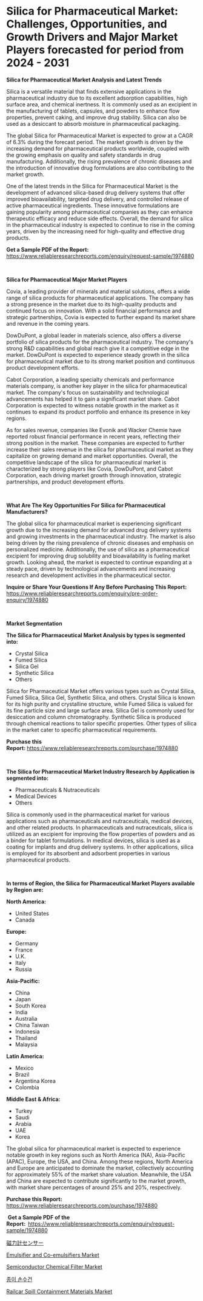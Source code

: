 <p><h1>Silica for Pharmaceutical Market: Challenges, Opportunities, and Growth Drivers and Major Market Players forecasted for period from 2024 - 2031</h1></p><p><strong>Silica for Pharmaceutical Market Analysis and Latest Trends</strong></p>
<p><p>Silica is a versatile material that finds extensive applications in the pharmaceutical industry due to its excellent adsorption capabilities, high surface area, and chemical inertness. It is commonly used as an excipient in the manufacturing of tablets, capsules, and powders to enhance flow properties, prevent caking, and improve drug stability. Silica can also be used as a desiccant to absorb moisture in pharmaceutical packaging.</p><p>The global Silica for Pharmaceutical Market is expected to grow at a CAGR of 6.3% during the forecast period. The market growth is driven by the increasing demand for pharmaceutical products worldwide, coupled with the growing emphasis on quality and safety standards in drug manufacturing. Additionally, the rising prevalence of chronic diseases and the introduction of innovative drug formulations are also contributing to the market growth.</p><p>One of the latest trends in the Silica for Pharmaceutical Market is the development of advanced silica-based drug delivery systems that offer improved bioavailability, targeted drug delivery, and controlled release of active pharmaceutical ingredients. These innovative formulations are gaining popularity among pharmaceutical companies as they can enhance therapeutic efficacy and reduce side effects. Overall, the demand for silica in the pharmaceutical industry is expected to continue to rise in the coming years, driven by the increasing need for high-quality and effective drug products.</p></p>
<p><strong>Get a Sample PDF of the Report:&nbsp;</strong> <a href="https://www.reliableresearchreports.com/enquiry/request-sample/1974880">https://www.reliableresearchreports.com/enquiry/request-sample/1974880</a></p>
<p>&nbsp;</p>
<p><strong>Silica for Pharmaceutical Major Market Players</strong></p>
<p><p>Covia, a leading provider of minerals and material solutions, offers a wide range of silica products for pharmaceutical applications. The company has a strong presence in the market due to its high-quality products and continued focus on innovation. With a solid financial performance and strategic partnerships, Covia is expected to further expand its market share and revenue in the coming years.</p><p>DowDuPont, a global leader in materials science, also offers a diverse portfolio of silica products for the pharmaceutical industry. The company's strong R&D capabilities and global reach give it a competitive edge in the market. DowDuPont is expected to experience steady growth in the silica for pharmaceutical market due to its strong market position and continuous product development efforts.</p><p>Cabot Corporation, a leading specialty chemicals and performance materials company, is another key player in the silica for pharmaceutical market. The company's focus on sustainability and technological advancements has helped it to gain a significant market share. Cabot Corporation is expected to witness notable growth in the market as it continues to expand its product portfolio and enhance its presence in key regions.</p><p>As for sales revenue, companies like Evonik and Wacker Chemie have reported robust financial performance in recent years, reflecting their strong position in the market. These companies are expected to further increase their sales revenue in the silica for pharmaceutical market as they capitalize on growing demand and market opportunities. Overall, the competitive landscape of the silica for pharmaceutical market is characterized by strong players like Covia, DowDuPont, and Cabot Corporation, each driving market growth through innovation, strategic partnerships, and product development efforts.</p></p>
<p>&nbsp;</p>
<p><strong>What Are The Key Opportunities For Silica for Pharmaceutical Manufacturers?</strong></p>
<p><p>The global silica for pharmaceutical market is experiencing significant growth due to the increasing demand for advanced drug delivery systems and growing investments in the pharmaceutical industry. The market is also being driven by the rising prevalence of chronic diseases and emphasis on personalized medicine. Additionally, the use of silica as a pharmaceutical excipient for improving drug solubility and bioavailability is fueling market growth. Looking ahead, the market is expected to continue expanding at a steady pace, driven by technological advancements and increasing research and development activities in the pharmaceutical sector.</p></p>
<p><strong>Inquire or Share Your Questions If Any Before Purchasing This Report:</strong> <a href="https://www.reliableresearchreports.com/enquiry/pre-order-enquiry/1974880">https://www.reliableresearchreports.com/enquiry/pre-order-enquiry/1974880</a></p>
<p>&nbsp;</p>
<p><strong>Market Segmentation</strong></p>
<p><strong>The Silica for Pharmaceutical Market Analysis by types is segmented into:</strong></p>
<p><ul><li>Crystal Silica</li><li>Fumed Silica</li><li>Silica Gel</li><li>Synthetic Silica</li><li>Others</li></ul></p>
<p><p>Silica for Pharmaceutical Market offers various types such as Crystal Silica, Fumed Silica, Silica Gel, Synthetic Silica, and others. Crystal Silica is known for its high purity and crystalline structure, while Fumed Silica is valued for its fine particle size and large surface area. Silica Gel is commonly used for desiccation and column chromatography. Synthetic Silica is produced through chemical reactions to tailor specific properties. Other types of silica in the market cater to specific pharmaceutical requirements.</p></p>
<p><strong>Purchase this Report:&nbsp;</strong><a href="https://www.reliableresearchreports.com/purchase/1974880">https://www.reliableresearchreports.com/purchase/1974880</a></p>
<p>&nbsp;</p>
<p><strong>The Silica for Pharmaceutical Market Industry Research by Application is segmented into:</strong></p>
<p><ul><li>Pharmaceuticals & Nutraceuticals</li><li>Medical Devices</li><li>Others</li></ul></p>
<p><p>Silica is commonly used in the pharmaceutical market for various applications such as pharmaceuticals and nutraceuticals, medical devices, and other related products. In pharmaceuticals and nutraceuticals, silica is utilized as an excipient for improving the flow properties of powders and as a binder for tablet formulations. In medical devices, silica is used as a coating for implants and drug delivery systems. In other applications, silica is employed for its absorbent and adsorbent properties in various pharmaceutical products.</p></p>
<p>&nbsp;</p>
<p><strong>In terms of Region, the Silica for Pharmaceutical Market Players available by Region are:</strong></p>
<p>
    <p> <strong> North America: </strong>
        <ul>
            <li>United States</li>
            <li>Canada</li>
        </ul>
        </p> 
    <p> <strong> Europe: </strong>
        <ul>
            <li>Germany</li>
            <li>France</li>
            <li>U.K.</li>
            <li>Italy</li>
            <li>Russia</li>
        </ul>
        </p> 
    <p> <strong> Asia-Pacific: </strong>
        <ul>
            <li>China</li>
            <li>Japan</li>
            <li>South Korea</li>
            <li>India</li>
            <li>Australia</li>
            <li>China Taiwan</li>
            <li>Indonesia</li>
            <li>Thailand</li>
            <li>Malaysia</li>
        </ul>
        </p> 
    <p> <strong> Latin America: </strong>
        <ul>
            <li>Mexico</li>
            <li>Brazil</li>
            <li>Argentina Korea</li>
            <li>Colombia</li>
        </ul>
        </p> 
    <p> <strong> Middle East & Africa: </strong>
        <ul>
            <li>Turkey</li>
            <li>Saudi</li>
            <li>Arabia</li>
            <li>UAE</li>
            <li>Korea</li>
        </ul>
    </p>
    </p>
<p><p>The global silica for pharmaceutical market is expected to experience notable growth in key regions such as North America (NA), Asia-Pacific (APAC), Europe, the USA, and China. Among these regions, North America and Europe are anticipated to dominate the market, collectively accounting for approximately 55% of the market share valuation. Meanwhile, the USA and China are expected to contribute significantly to the market growth, with market share percentages of around 25% and 20%, respectively.</p></p>
<p><strong>Purchase this Report: </strong><a href="https://www.reliableresearchreports.com/purchase/1974880">https://www.reliableresearchreports.com/purchase/1974880</a></p>
<p>&nbsp;<strong>Get a Sample PDF of the Report:&nbsp;&nbsp;</strong><a href="https://www.reliableresearchreports.com/enquiry/request-sample/1974880">https://www.reliableresearchreports.com/enquiry/request-sample/1974880</a></p>
<p><strong></strong></p>
<p><p><a href="https://github.com/hwbcz413288296/Market-Research-Report-List-1/blob/main/66652472197.md">磁力計センサー</a></p><p><a href="https://github.com/Chiragrp22/Market-Research-Report-List-3/blob/main/emulsifier-and-co-emulsifiers-market.md">Emulsifier and Co-emulsifiers Market</a></p><p><a href="https://issuu.com/reportprime-2/docs/semiconductor-chemical-filter-market-size-2030.ppt">Semiconductor Chemical Filter Market</a></p><p><a href="https://github.com/fredrickeglers/Market-Research-Report-List-1/blob/main/95032171859.md">종이 손수건</a></p><p><a href="https://github.com/derrinmiltonellis35gcl/Market-Research-Report-List-1/blob/main/railcar-spill-containment-materials-market.md">Railcar Spill Containment Materials Market</a></p></p>